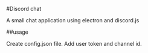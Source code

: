 #Discord chat

A small chat application using electron and discord.js

##usage

Create config.json file. Add user token and channel id.


